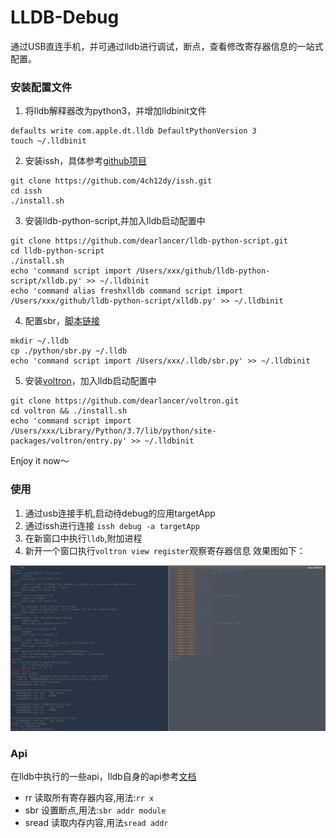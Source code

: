 # LLDB-Debug
通过USB直连手机，并可通过lldb进行调试，断点，查看修改寄存器信息的一站式配置。
### 安装配置文件
1. 将lldb解释器改为python3，并增加lldbinit文件
```
defaults write com.apple.dt.lldb DefaultPythonVersion 3
touch ~/.lldbinit
```
2. 安装issh，具体参考[github项目](https://github.com/4ch12dy/issh)
```
git clone https://github.com/4ch12dy/issh.git
cd issh
./install.sh
```
3. 安装lldb-python-script,并加入lldb启动配置中
```
git clone https://github.com/dearlancer/lldb-python-script.git
cd lldb-python-script
./install.sh
echo 'command script import /Users/xxx/github/lldb-python-script/xlldb.py' >> ~/.lldbinit
echo 'command alias freshxlldb command script import /Users/xxx/github/lldb-python-script/xlldb.py' >> ~/.lldbinit
```
4. 配置sbr，[脚本链接](https://github.com/dearlancer/LLDB-Debug/blob/master/python/sbr.py)
```
mkdir ~/.lldb
cp ./python/sbr.py ~/.lldb
echo 'command script import /Users/xxx/.lldb/sbr.py' >> ~/.lldbinit
```
5. 安装[voltron](https://github.com/dearlancer/voltron.git)，加入lldb启动配置中
```
git clone https://github.com/dearlancer/voltron.git
cd voltron && ./install.sh
echo 'command script import /Users/xxx/Library/Python/3.7/lib/python/site-packages/voltron/entry.py' >> ~/.lldbinit
```
Enjoy it now～
### 使用
1. 通过usb连接手机,启动待debug的应用targetApp
2. 通过issh进行连接 ```issh debug -a targetApp```
3. 在新窗口中执行```lldb```,附加进程
4. 新开一个窗口执行```voltron view register```观察寄存器信息
效果图如下：

![lldb](https://github.com/dearlancer/LLDB-Debug/raw/master/asset/debug.jpg)

### Api
在lldb中执行的一些api，lldb自身的api参考[文档](https://github.com/dearlancer/LLDB-Debug/blob/master/asset/lldb_api.pdf)
* rr 读取所有寄存器内容,用法:```rr x```
* sbr 设置断点,用法:```sbr addr module```
* sread 读取内存内容,用法```sread addr```
